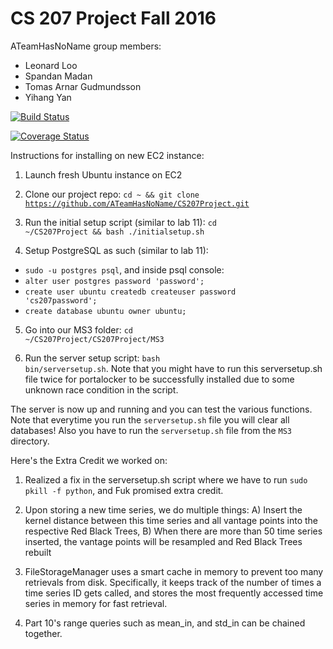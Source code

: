 # CS 207 Project Fall 2016

ATeamHasNoName group members:
- Leonard Loo
- Spandan Madan
- Tomas Arnar Gudmundsson
- Yihang Yan

[![Build Status](https://travis-ci.org/ATeamHasNoName/CS207Project.svg?branch=master)](https://travis-ci.org/ATeamHasNoName/CS207Project)

[![Coverage Status](https://coveralls.io/repos/github/ATeamHasNoName/CS207Project/badge.svg?branch=master&test=1)](https://coveralls.io/github/ATeamHasNoName/CS207Project?branch=master&test=1)

Instructions for installing on new EC2 instance:

1) Launch fresh Ubuntu instance on EC2

2) Clone our project repo: <code>cd ~ && git clone https://github.com/ATeamHasNoName/CS207Project.git</code>

3) Run the initial setup script (similar to lab 11): <code>cd ~/CS207Project && bash ./initialsetup.sh</code>

4) Setup PostgreSQL as such (similar to lab 11): 
- <code>sudo -u postgres psql</code>, and inside psql console:
- <code>alter user postgres password 'password';</code>
- <code>create user ubuntu createdb createuser password 'cs207password';</code>
- <code>create database ubuntu owner ubuntu;</code>

5) Go into our MS3 folder: <code>cd ~/CS207Project/CS207Project/MS3</code>

6) Run the server setup script: <code>bash bin/serversetup.sh</code>. Note that you might have to run this serversetup.sh file twice for portalocker to be successfully installed due to some unknown race condition in the script.

The server is now up and running and you can test the various functions. Note that everytime you run the <code>serversetup.sh</code> file you will clear all databases! Also you have to run the <code>serversetup.sh</code> file from the <code>MS3</code> directory.

Here's the Extra Credit we worked on:

1) Realized a fix in the serversetup.sh script where we have to run <code>sudo pkill -f python</code>, and Fuk promised extra credit.

2) Upon storing a new time series, we do multiple things: A) Insert the kernel distance between this time series and all vantage points into the respective Red Black Trees, B) When there are more than 50 time series inserted, the vantage points will be resampled and Red Black Trees rebuilt

3) FileStorageManager uses a smart cache in memory to prevent too many retrievals from disk. Specifically, it keeps track of the number of times a time series ID gets called, and stores the most frequently accessed time series in memory for fast retrieval.

4) Part 10's range queries such as mean_in, and std_in can be chained together.

